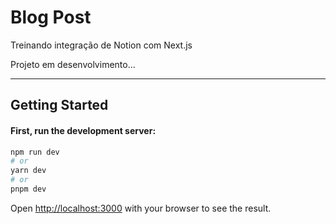 # Blog Post

Treinando integração de Notion com Next.js

Projeto em desenvolvimento...

<hr>

## Getting Started

#### First, run the development server:

```bash
npm run dev
# or
yarn dev
# or
pnpm dev
```

Open [http://localhost:3000](http://localhost:3000) with your browser to see the result.
